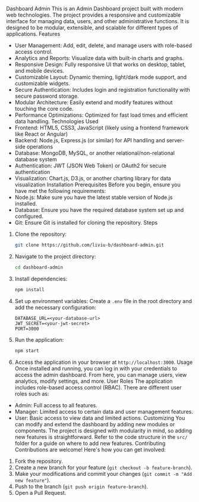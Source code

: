 Dashboard Admin
This is an Admin Dashboard project built with modern web technologies. The project provides a responsive and customizable interface for managing data, users, and other administrative functions. It is designed to be modular, extensible, and scalable for different types of applications.
Features

- User Management: Add, edit, delete, and manage users with role-based access control.
- Analytics and Reports: Visualize data with built-in charts and graphs.
- Responsive Design: Fully responsive UI that works on desktop, tablet, and mobile devices.
- Customizable Layout: Dynamic theming, light/dark mode support, and customizable widgets.
- Secure Authentication: Includes login and registration functionality with secure password storage.
- Modular Architecture: Easily extend and modify features without touching the core code.
- Performance Optimizations: Optimized for fast load times and efficient data handling.
  Technologies Used
- Frontend: HTML5, CSS3, JavaScript (likely using a frontend framework like React or Angular)
- Backend: Node.js, Express.js (or similar) for API handling and server-side operations
- Database: MongoDB, MySQL, or another relational/non-relational database system
- Authentication: JWT (JSON Web Token) or OAuth2 for secure authentication
- Visualization: Chart.js, D3.js, or another charting library for data visualization
  Installation
  Prerequisites
  Before you begin, ensure you have met the following requirements:
- Node.js: Make sure you have the latest stable version of Node.js installed.
- Database: Ensure you have the required database system set up and configured.
- Git: Ensure Git is installed for cloning the repository.
  Steps

1. Clone the repository:

   ```bash
   git clone https://github.com/liviu-b/dashboard-admin.git
   ```

2. Navigate to the project directory:

   ```bash
   cd dashboard-admin
   ```

3. Install dependencies:

   ```bash
   npm install
   ```

4. Set up environment variables:
   Create a `.env` file in the root directory and add the necessary configuration:

   ```
   DATABASE_URL=<your-database-url>
   JWT_SECRET=<your-jwt-secret>
   PORT=3000
   ```

5. Run the application:

   ```bash
   npm start
   ```

6. Access the application in your browser at `http://localhost:3000`.
   Usage
   Once installed and running, you can log in with your credentials to access the admin dashboard. From here, you can manage users, view analytics, modify settings, and more.
   User Roles
   The application includes role-based access control (RBAC). There are different user roles such as:

- Admin: Full access to all features.
- Manager: Limited access to certain data and user management features.
- User: Basic access to view data and limited actions.
  Customizing
  You can modify and extend the dashboard by adding new modules or components. The project is designed with modularity in mind, so adding new features is straightforward. Refer to the code structure in the `src/` folder for a guide on where to add new features.
  Contributing
  Contributions are welcome! Here's how you can get involved:

1. Fork the repository.
2. Create a new branch for your feature (`git checkout -b feature-branch`).
3. Make your modifications and commit your changes (`git commit -m "Add new feature"`).
4. Push to the branch (`git push origin feature-branch`).
5. Open a Pull Request.
